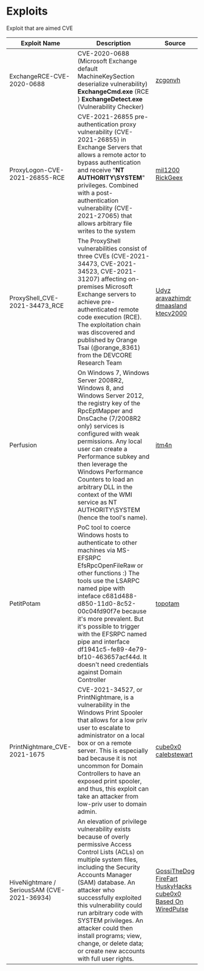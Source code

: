 # Exploits
Exploit that are aimed CVE

| Exploit Name| Description | Source |
| --------------- | --------------- | --------------- |
| ExchangeRCE-CVE-2020-0688 | CVE-2020-0688 (Microsoft Exchange default MachineKeySection deserialize vulnerability) **ExchangeCmd.exe** (RCE ) **ExchangeDetect.exe** (Vulnerability Checker)| [zcgonvh](https://github.com/zcgonvh/CVE-2020-0688)
| ProxyLogon-CVE-2021-26855-RCE | CVE-2021-26855 pre-authentication proxy vulnerability (CVE-2021-26855) in Exchange Servers that allows a remote actor to bypass authentication and receive "**NT AUTHORITY\SYSTEM**" privileges. Combined with a post-authentication vulnerability (CVE-2021-27065) that allows arbitrary file writes to the system |[mil1200](https://github.com/mil1200/ProxyLogon-CVE-2021-26855)<br>[RickGeex](https://github.com/RickGeex/ProxyLogon)
| ProxyShell_CVE-2021-34473_RCE | The ProxyShell vulnerabilities consist of three CVEs (CVE-2021-34473, CVE-2021-34523, CVE-2021-31207)  affecting on-premises Microsoft Exchange servers to achieve pre-authenticated remote code execution (RCE). The exploitation chain was discovered and published by Orange Tsai (@orange_8361) from the DEVCORE Research Team | [Udyz](https://github.com/Udyz/proxyshell-auto)<br>[aravazhimdr](https://github.com/aravazhimdr/ProxyShell-POC-Mod)<br>[dmaasland](https://github.com/dmaasland/proxyshell-poc)<br>[ktecv2000](https://github.com/ktecv2000/ProxyShell)
| Perfusion | On Windows 7, Windows Server 2008R2, Windows 8, and Windows Server 2012, the registry key of the RpcEptMapper and DnsCache (7/2008R2 only) services is configured with weak permissions. Any local user can create a Performance subkey and then leverage the Windows Performance Counters to load an arbitrary DLL in the context of the WMI service as NT AUTHORITY\SYSTEM (hence the tool's name). | [itm4n](https://github.com/itm4n/Perfusion)
| PetitPotam |PoC tool to coerce Windows hosts to authenticate to other machines via MS-EFSRPC EfsRpcOpenFileRaw or other functions :) The tools use the LSARPC named pipe with inteface c681d488-d850-11d0-8c52-00c04fd90f7e because it's more prevalent. But it's possible to trigger with the EFSRPC named pipe and interface df1941c5-fe89-4e79-bf10-463657acf44d. It doesn't need credentials against Domain Controller | [topotam](https://github.com/topotam/PetitPotam)
|PrintNightmare_CVE-2021-1675| CVE-2021-34527, or PrintNightmare, is a vulnerability in the Windows Print Spooler that allows for a low priv user to escalate to administrator on a local box or on a remote server. This is especially bad because it is not uncommon for Domain Controllers to have an exposed print spooler, and thus, this exploit can take an attacker from low-priv user to domain admin. | [cube0x0](https://github.com/cube0x0/CVE-2021-1675)<br>[calebstewart](https://github.com/calebstewart/CVE-2021-1675)
|HiveNightmare / SeriousSAM (CVE-2021-36934)|An elevation of privilege vulnerability exists because of overly permissive Access Control Lists (ACLs) on multiple system files, including the Security Accounts Manager (SAM) database. An attacker who successfully exploited this vulnerability could run arbitrary code with SYSTEM privileges. An attacker could then install programs; view, change, or delete data; or create new accounts with full user rights.|[GossiTheDog](https://github.com/GossiTheDog/HiveNightmare)<br>[FireFart](https://github.com/FireFart/hivenightmare)<br>[HuskyHacks](https://github.com/HuskyHacks/ShadowSteal)<br>[cube0x0](https://github.com/cube0x0/CVE-2021-36934)<br>[Based On WiredPulse](https://github.com/WiredPulse/Invoke-HiveNightmare)

